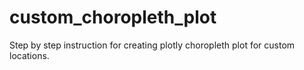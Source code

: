 # custom_choropleth_plot
Step by step instruction for creating plotly choropleth plot for custom locations.
